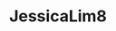 ---
title: JessicaLim8
github: https://github.com/JessicaLim8
mode: dark
transition: 1s
score: 85.2
archetype:
- Innovative
---